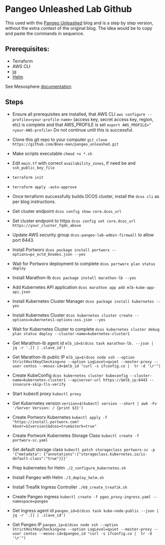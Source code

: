 # Pangeo Unleashed Lab Github

This used with the [Pangeo Unleashed](https://medium.com/p/5cdfc2c045f4/edit) blog and is a step by step version, without the extra context of the original blog. The idea would be to copy and paste the commands in sequence.

## Prerequisites:
- Terraform
- AWS CLI
- [jq](https://stedolan.github.io/jq/)
- [Helm](https://helm.sh/docs/using_helm/)

See Mesosphere [documentation](https://docs.mesosphere.com/1.12/installing/evaluation/aws/)

## Steps

- Ensure all prerequisites are installed, that AWS CLI `aws configure --profile=<your-profile-name>` (access key, secret access key, region, etc) is complete and that AWS_PROFILE is set `export AWS_PROFILE="<your-AWS-profile>`
Do not continue until this is successful.

- Clone this git repo to your computer `git clone https://github.com/Boes-man/pangeo_unleashed.git`
- Make scripts executable `chmod +x *.sh` 
- Edit `main.tf` with correct `availability_zones`, if need be and `ssh_public_key_file`
- `terraform init`
- `terraform apply -auto-approve`
- Once terraform successfully builds DCOS cluster, install the `dcos cli` as per blog instructions.
- Get cluster endpoint `dcos config show core.dcos_url`
- Set cluster endpoint to https `dcos config set core.dcos_url https://your_cluster_fqdn_above`
- Update AWS security group `dcos-pangeo-lab-admin-firewall` to allow port 6443.
- Install Portworx `dcos package install portworx --options=px_ectd_6nodes.json --yes`
- Wait for Portworx deployment to complete `dcos portworx plan status deploy`
- Install Marathon-lb `dcos package install marathon-lb --yes`
- Add Kubernetes API application `dcos marathon app add mlb-kube-app-api.json`
- Install Kubernetes Cluster Manager `dcos package install kubernetes --yes`
- Install Kubernetes Cluster `dcos kubernetes cluster create --options=kubernetes1-options-oss.json --yes`
- Wait for Kubernetes Cluster to complete `dcos kubernetes cluster debug plan status deploy --cluster-name=kubernetes-cluster1`
- Get Marathon-lb agent id `mlb_id=$(dcos task marathon-lb. --json |  jq -r '.[] | .slave_id')`
- Get Marathon-lb public IP `mlb_ip=$(dcos node ssh --option StrictHostKeyChecking=no --option LogLevel=quiet --master-proxy --user centos --mesos-id=$mlb_id "curl -s ifconfig.co |  tr -d '\r'")`
- Create KubeConfig `dcos kubernetes cluster kubeconfig --cluster-name=kubernetes-cluster1 --apiserver-url https://$mlb_ip:6443 --insecure-skip-tls-verify`
- Start kubectl proxy `kubectl proxy`
- Get Kubernetes version `version=$(kubectl version --short | awk -Fv '/Server Version: / {print $3}')`
- Create Portworx Kubernetes `kubectl apply -f "https://install.portworx.com?kbver=${version}&dcos=true&stork=true"`
- Create Portwork Kubernetes Storage Class `kubectl create -f portworx-sc.yaml`
- Set default storage class `kubectl patch storageclass portworx-sc -p '{"metadata": {"annotations":{"storageclass.kubernetes.io/is-default-class":"true"}}}'`
- Prep kubernetes for Helm `./2_configure_kubernetes.sh`
- Install Pangeo with Helm `./3_deploy_helm.sh`
- Install Treafik Ingress Controller `./k8_create_treafik.sh`
- Create Pangeo ingress `kubectl create -f pgeo_proxy-ingress.yaml --namespace=pangeo`
- Get Ingress agent id `pangeo_id=$(dcos task kube-node-public --json |  jq -r '.[] | .slave_id')`
- Get Pangeo IP `pangeo_ip=$(dcos node ssh --option StrictHostKeyChecking=no --option LogLevel=quiet --master-proxy --user centos --mesos-id=$pangeo_id "curl -s ifconfig.co |  tr -d '\r'")`
